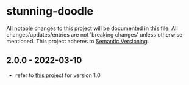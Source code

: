 # stunning-doodle

All notable changes to this project will be documented in this file. All changes/updates/entries are not 'breaking changes' unless otherwise mentioned.
This project adheres to [Semantic Versioning](http://semver.org/).

## 2.0.0 - 2022-03-10

- refer to [this project](https://git.quickloc8.co.za/frontend-web/app.quickloc8.co.za) for version 1.0


